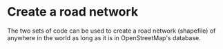 # Create a road network

The two sets of code can be used to create a road network (shapefile) of anywhere in the world as long as it is in OpenStreetMap's database.
